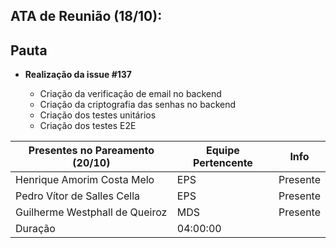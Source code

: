 ## ATA de Reunião (18/10):

## Pauta

- **Realização da issue #137**

    <ul>
        <li>Criação da verificação de email no backend</li>
        <li>Criação da criptografia das senhas no backend</li>
        <li>Criação dos testes unitários</li>
        <li>Criação dos testes E2E</li>
    </ul>

| <b>Presentes no Pareamento (20/10)</b> | <b>Equipe Pertencente</b> | <b>Info</b> |
| -------------------------------------- | ------------------------- | ----------- |
| Henrique Amorim Costa Melo             | EPS                       | Presente    |
| Pedro Vítor de Salles Cella            | EPS                       | Presente    |
| Guilherme Westphall de Queiroz         | MDS                       | Presente    |
| Duração                                | 04:00:00                  |
